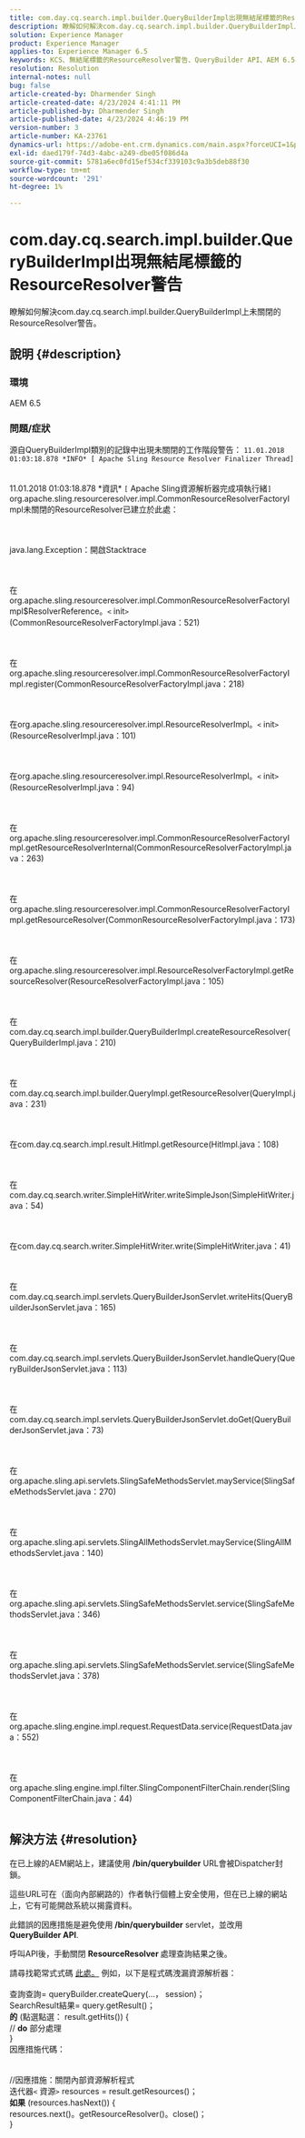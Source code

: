 ```yaml
---
title: com.day.cq.search.impl.builder.QueryBuilderImpl出現無結尾標籤的ResourceResolver警告
description: 瞭解如何解決com.day.cq.search.impl.builder.QueryBuilderImpl上未關閉的ResourceResolver警告。
solution: Experience Manager
product: Experience Manager
applies-to: Experience Manager 6.5
keywords: KCS、無結尾標籤的ResourceResolver警告、QueryBuilder API、AEM 6.5、Adobe Experience Manager 6.5、疑難排解、com.day.cq.search.impl.builder.QueryBuilderImpl
resolution: Resolution
internal-notes: null
bug: false
article-created-by: Dharmender Singh
article-created-date: 4/23/2024 4:41:11 PM
article-published-by: Dharmender Singh
article-published-date: 4/23/2024 4:46:19 PM
version-number: 3
article-number: KA-23761
dynamics-url: https://adobe-ent.crm.dynamics.com/main.aspx?forceUCI=1&pagetype=entityrecord&etn=knowledgearticle&id=a4979244-9001-ef11-a1fd-6045bd026dc7
exl-id: daed179f-74d3-4abc-a249-dbe05f086d4a
source-git-commit: 5781a6ec0fd15ef534cf339103c9a3b5deb88f30
workflow-type: tm+mt
source-wordcount: '291'
ht-degree: 1%

---
```


# com.day.cq.search.impl.builder.QueryBuilderImpl出現無結尾標籤的ResourceResolver警告


瞭解如何解決com.day.cq.search.impl.builder.QueryBuilderImpl上未關閉的ResourceResolver警告。

## 說明 {#description}


### 環境

AEM 6.5

### 問題/症狀

源自QueryBuilderImpl類別的記錄中出現未關閉的工作階段警告： `11.01.2018 01:03:18.878 *INFO* [ Apache Sling Resource Resolver Finalizer Thread]`
<br><br><br>11.01.2018 01:03:18.878 \*資訊\* `[` Apache Sling資源解析器完成項執行緒`]`  org.apache.sling.resourceresolver.impl.CommonResourceResolverFactoryImpl未關閉的ResourceResolver已建立於此處： <br><br><br><br>java.lang.Exception：開啟Stacktrace<br><br><br><br>在org.apache.sling.resourceresolver.impl.CommonResourceResolverFactoryImpl$ResolverReference。`<` init`>` (CommonResourceResolverFactoryImpl.java：521)<br><br><br><br>在org.apache.sling.resourceresolver.impl.CommonResourceResolverFactoryImpl.register(CommonResourceResolverFactoryImpl.java：218)<br><br><br><br>在org.apache.sling.resourceresolver.impl.ResourceResolverImpl。`<` init`>` (ResourceResolverImpl.java：101)<br><br><br><br>在org.apache.sling.resourceresolver.impl.ResourceResolverImpl。`<` init`>` (ResourceResolverImpl.java：94)<br><br><br><br>在org.apache.sling.resourceresolver.impl.CommonResourceResolverFactoryImpl.getResourceResolverInternal(CommonResourceResolverFactoryImpl.java：263)<br><br><br><br>在org.apache.sling.resourceresolver.impl.CommonResourceResolverFactoryImpl.getResourceResolver(CommonResourceResolverFactoryImpl.java：173)<br><br><br><br>在org.apache.sling.resourceresolver.impl.ResourceResolverFactoryImpl.getResourceResolver(ResourceResolverFactoryImpl.java：105)<br><br><br><br>在com.day.cq.search.impl.builder.QueryBuilderImpl.createResourceResolver(QueryBuilderImpl.java：210)<br><br><br><br>在com.day.cq.search.impl.builder.QueryImpl.getResourceResolver(QueryImpl.java：231)<br><br><br><br>在com.day.cq.search.impl.result.HitImpl.getResource(HitImpl.java：108)<br><br><br><br>在com.day.cq.search.writer.SimpleHitWriter.writeSimpleJson(SimpleHitWriter.java：54)<br><br><br><br>在com.day.cq.search.writer.SimpleHitWriter.write(SimpleHitWriter.java：41)<br><br><br><br>在com.day.cq.search.impl.servlets.QueryBuilderJsonServlet.writeHits(QueryBuilderJsonServlet.java：165)<br><br><br><br>在com.day.cq.search.impl.servlets.QueryBuilderJsonServlet.handleQuery(QueryBuilderJsonServlet.java：113)<br><br><br><br>在com.day.cq.search.impl.servlets.QueryBuilderJsonServlet.doGet(QueryBuilderJsonServlet.java：73)<br><br><br><br>在org.apache.sling.api.servlets.SlingSafeMethodsServlet.mayService(SlingSafeMethodsServlet.java：270)<br><br><br><br>在org.apache.sling.api.servlets.SlingAllMethodsServlet.mayService(SlingAllMethodsServlet.java：140)<br><br><br><br>在org.apache.sling.api.servlets.SlingSafeMethodsServlet.service(SlingSafeMethodsServlet.java：346)<br><br><br><br>在org.apache.sling.api.servlets.SlingSafeMethodsServlet.service(SlingSafeMethodsServlet.java：378)<br><br><br><br>在org.apache.sling.engine.impl.request.RequestData.service(RequestData.java：552)<br><br><br><br>在org.apache.sling.engine.impl.filter.SlingComponentFilterChain.render(SlingComponentFilterChain.java：44)<br><br>

## 解決方法 {#resolution}


在已上線的AEM網站上，建議使用 <b>/bin/querybuilder</b> URL會被Dispatcher封鎖。

這些URL可在（面向內部網路的）作者執行個體上安全使用，但在已上線的網站上，它有可能開啟系統以揭露資料。

此錯誤的因應措施是避免使用<b> /bin/querybuilder</b> servlet，並改用 <b>QueryBuilder API</b>.

呼叫API後，手動關閉 <b>ResourceResolver </b>處理查詢結果之後。

請尋找範常式式碼 [此處。](https://github.com/search?q=repo%3AAdobe-Consulting-Services%2Facs-aem-samples%20SampleQueryBuilder&amp;amp;type=code) 例如，以下是程式碼洩漏資源解析器：
<br> <br>查詢查詢= queryBuilder.createQuery(...， session)；<br>SearchResult結果= query.getResult()；<br><b>的</b> (點選點選： result.getHits()) {<br>// <b>do</b> 部分處理<br>}<br>
因應措施代碼：
<br> <br> <br>//因應措施：關閉內部資源解析程式<br>迭代器`<` 資源`>`  resources = result.getResources()；<br><b>如果</b> (resources.hasNext()) {<br>resources.next()。getResourceResolver()。close()；<br>}
